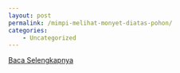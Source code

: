 ```yaml
---
layout: post
permalink: /mimpi-melihat-monyet-diatas-pohon/
categories:
    - Uncategorized
---
```


[Baca Selengkapnya](/10)